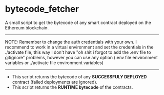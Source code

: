 # bytecode_fetcher
A small script to get the bytecode of any smart contract deployed on the Ethereum blockchain.

_______________________________________________________________________________________________________________________________________________________________________________________________
NOTE: Remember to change the auth credentials with your own.
      I recommend to work in a virtual environment and set the credentials in the ./activate file, this way I don't have "oh shit i forgot to add the .env file to gitignore" problems, however
      you can use any option (.env file environment variables or ./activate file environment variables)
_______________________________________________________________________________________________________________________________________________________________________________________________

- This script returns the bytecode of any **SUCCESSFULY DEPLOYED** contract (failed deployments are ignored). 
- This script returns the **RUNTIME bytecode** of the contracts.
